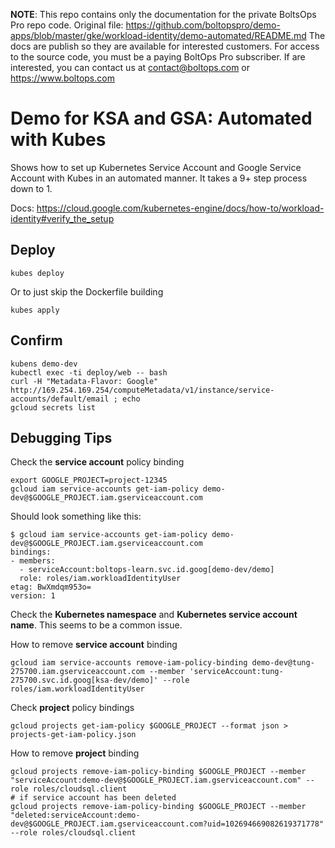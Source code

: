 <!-- note marker start -->
**NOTE**: This repo contains only the documentation for the private BoltsOps Pro repo code.
Original file: https://github.com/boltopspro/demo-apps/blob/master/gke/workload-identity/demo-automated/README.md
The docs are publish so they are available for interested customers.
For access to the source code, you must be a paying BoltOps Pro subscriber.
If are interested, you can contact us at contact@boltops.com or https://www.boltops.com

<!-- note marker end -->

# Demo for KSA and GSA: Automated with Kubes

Shows how to set up Kubernetes Service Account and Google Service Account with Kubes in an automated manner.  It takes a 9+ step process down to 1.

Docs: https://cloud.google.com/kubernetes-engine/docs/how-to/workload-identity#verify_the_setup

## Deploy

    kubes deploy

Or to just skip the Dockerfile building

    kubes apply

## Confirm

    kubens demo-dev
    kubectl exec -ti deploy/web -- bash
    curl -H "Metadata-Flavor: Google" http://169.254.169.254/computeMetadata/v1/instance/service-accounts/default/email ; echo
    gcloud secrets list

## Debugging Tips

Check the **service account** policy binding

    export GOOGLE_PROJECT=project-12345
    gcloud iam service-accounts get-iam-policy demo-dev@$GOOGLE_PROJECT.iam.gserviceaccount.com

Should look something like this:

    $ gcloud iam service-accounts get-iam-policy demo-dev@$GOOGLE_PROJECT.iam.gserviceaccount.com
    bindings:
    - members:
      - serviceAccount:boltops-learn.svc.id.goog[demo-dev/demo]
      role: roles/iam.workloadIdentityUser
    etag: BwXmdqm953o=
    version: 1

Check the **Kubernetes namespace** and **Kubernetes service account name**. This seems to be a common issue.

How to remove **service account** binding

    gcloud iam service-accounts remove-iam-policy-binding demo-dev@tung-275700.iam.gserviceaccount.com --member 'serviceAccount:tung-275700.svc.id.goog[ksa-dev/demo]' --role roles/iam.workloadIdentityUser

Check **project** policy bindings

    gcloud projects get-iam-policy $GOOGLE_PROJECT --format json > projects-get-iam-policy.json

How to remove **project** binding

    gcloud projects remove-iam-policy-binding $GOOGLE_PROJECT --member "serviceAccount:demo-dev@$GOOGLE_PROJECT.iam.gserviceaccount.com" --role roles/cloudsql.client
    # if service account has been deleted
    gcloud projects remove-iam-policy-binding $GOOGLE_PROJECT --member "deleted:serviceAccount:demo-dev@$GOOGLE_PROJECT.iam.gserviceaccount.com?uid=102694669082619371778" --role roles/cloudsql.client
